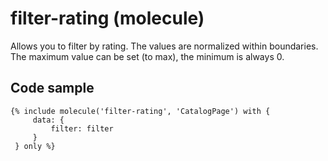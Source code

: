 # filter-rating (molecule)

Allows you to filter by rating. The values are normalized within boundaries. The maximum value can be set (to max), the minimum is always 0.

## Code sample

```
{% include molecule('filter-rating', 'CatalogPage') with {
     data: {
         filter: filter
     }
 } only %}
```
